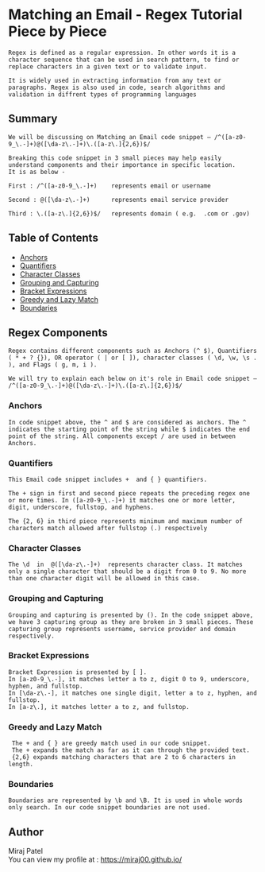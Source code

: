 # Matching an Email - Regex Tutorial Piece by Piece
```
Regex is defined as a regular expression. In other words it is a character sequence that can be used in search pattern, to find or replace characters in a given text or to validate input.

It is widely used in extracting information from any text or paragraphs. Regex is also used in code, search algorithms and validation in diffrent types of programming languages
```
## Summary
```
We will be discussing on Matching an Email code snippet – /^([a-z0-9_\.-]+)@([\da-z\.-]+)\.([a-z\.]{2,6})$/

Breaking this code snippet in 3 small pieces may help easily understand components and their importance in specific location.
It is as below -   

First : /^([a-z0-9_\.-]+)    represents email or username

Second : @([\da-z\.-]+)      represents email service provider

Third : \.([a-z\.]{2,6})$/   represents domain ( e.g.  .com or .gov)
```
## Table of Contents

- [Anchors](#anchors)
- [Quantifiers](#quantifiers)
- [Character Classes](#character-classes)
- [Grouping and Capturing](#grouping-and-capturing)
- [Bracket Expressions](#bracket-expressions)
- [Greedy and Lazy Match](#greedy-and-lazy-match)
- [Boundaries](#boundaries)

## Regex Components
```
Regex contains different components such as Anchors (^ $), Quantifiers ( * + ? {}), OR operator ( | or [ ]), character classes ( \d, \w, \s . ), and Flags ( g, m, i ).

We will try to explain each below on it's role in Email code snippet – /^([a-z0-9_\.-]+)@([\da-z\.-]+)\.([a-z\.]{2,6})$/ 
```

### Anchors
```
In code snippet above, the ^ and $ are considered as anchors. The ^ indicates the starting point of the string while $ indicates the end point of the string. All components except / are used in between Anchors. 
```

### Quantifiers
```
This Email code snippet includes +  and { } quantifiers. 

The + sign in first and second piece repeats the preceding regex one or more times. In ([a-z0-9_\.-]+) it matches one or more letter, digit, underscore, fullstop, and hyphens.

The {2, 6} in third piece represents minimum and maximum number of characters match allowed after fullstop (.) respectively 
```

### Character Classes
```
The \d  in  @([\da-z\.-]+)  represents character class. It matches only a single character that should be a digit from 0 to 9. No more than one character digit will be allowed in this case.
```

### Grouping and Capturing
```
Grouping and capturing is presented by (). In the code snippet above, we have 3 capturing group as they are broken in 3 small pieces. These capturing group represents username, service provider and domain respectively. 
```

### Bracket Expressions
```
Bracket Expression is presented by [ ].  
In [a-z0-9_\.-], it matches letter a to z, digit 0 to 9, underscore, hyphen, and fullstop.
In [\da-z\.-], it matches one single digit, letter a to z, hyphen, and fullstop. 
In [a-z\.], it matches letter a to z, and fullstop.
```

### Greedy and Lazy Match
```
 The + and { } are greedy match used in our code snippet. 
 The + expands the match as far as it can through the provided text. 
 {2,6} expands matching characters that are 2 to 6 characters in length.
```

### Boundaries
```
Boundaries are represented by \b and \B. It is used in whole words only search. In our code snippet boundaries are not used.
```
## Author

Miraj Patel <br />
You can view my profile at : https://miraj00.github.io/